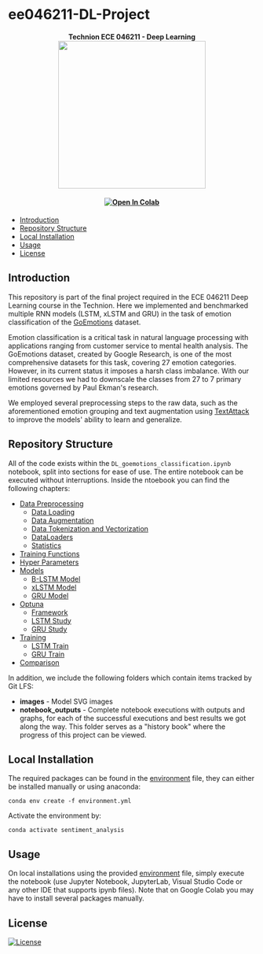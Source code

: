 # ee046211-DL-Project

<h4 align="center">
Technion ECE 046211 - Deep Learning
  <br>
  <img src="https://raw.githubusercontent.com/taldatech/ee046211-deep-learning/main/assets/dl_intro_anim.gif" height="300">
</h4>

<h4 align="center">
    <a href="https://colab.research.google.com/github/Tal-Ko/ee046211-DL-Project/blob/sentiment-analysis/DL_goemotions_classification.ipynb">
        <img src="https://colab.research.google.com/assets/colab-badge.svg" alt="Open In Colab">
    </a>
</h4>

* [Introduction](#introduction)
* [Repository Structure](#repository-structure)
* [Local Installation](#local-installation)
* [Usage](#usage)
* [License](#license)

## Introduction

This repository is part of the final project required in the ECE 046211 Deep Learning course in the Technion. Here we implemented and benchmarked multiple RNN models (LSTM, xLSTM and GRU) in the task of emotion classification of the [GoEmotions](https://github.com/google-research/google-research/blob/master/goemotions/) dataset.

Emotion classification is a critical task in natural language processing with applications ranging from customer service to mental health analysis. The GoEmotions dataset, created by Google Research, is one of the most comprehensive datasets for this task, covering 27 emotion categories. However, in its current status it imposes a harsh class imbalance. With our limited resources we had to downscale the classes from 27 to 7 primary emotions governed by Paul Ekman's research.

We employed several preprocessing steps to the raw data, such as the aforementioned emotion grouping and text augmentation using [TextAttack](https://textattack.readthedocs.io/en/master/) to improve the models' ability to learn and generalize.

## Repository Structure

All of the code exists within the `DL_goemotions_classification.ipynb` notebook, split into sections for ease of use. The entire notebook can be executed without interruptions. Inside the ntoebook you can find the following chapters:

* [Data Preprocessing](DL_goemotions_classification.ipynb#data-preprocessing)
    * [Data Loading](DL_goemotions_classification.ipynb#data-loading)
    * [Data Augmentation](DL_goemotions_classification.ipynb#data-augmentation)
    * [Data Tokenization and Vectorization](DL_goemotions_classification.ipynb#data-tokenization-and-vectorization)
    * [DataLoaders](DL_goemotions_classification.ipynb#dataloaders)
    * [Statistics](DL_goemotions_classification.ipynb#statistics)
* [Training Functions](DL_goemotions_classification.ipynb#training-functions)
* [Hyper Parameters](DL_goemotions_classification.ipynb#hyper-parameters)
* [Models](DL_goemotions_classification.ipynb#models)
    * [B-LSTM Model](DL_goemotions_classification.ipynb#b-lstm-model)
    * [xLSTM Model](DL_goemotions_classification.ipynb#xlstm-model)
    * [GRU Model](DL_goemotions_classification.ipynb#gru-model)
* [Optuna](DL_goemotions_classification.ipynb#optuna)
    * [Framework](DL_goemotions_classification.ipynb#framework)
    * [LSTM Study](DL_goemotions_classification.ipynb#lstm-study)
    * [GRU Study](DL_goemotions_classification.ipynb#gru-study)
* [Training](DL_goemotions_classification.ipynb#training)
    * [LSTM Train](DL_goemotions_classification.ipynb#lstm-train)
    * [GRU Train](DL_goemotions_classification.ipynb#gru-train)
* [Comparison](DL_goemotions_classification.ipynb#comparison)

In addition, we include the following folders which contain items tracked by Git LFS:
- **images** - Model SVG images
- **notebook_outputs** - Complete notebook executions with outputs and graphs, for each of the successful executions and best results we got along the way. This folder serves as a "history book" where the progress of this project can be viewed.

## Local Installation

The required packages can be found in the [environment](environment.yml) file, they can either be installed manually or using anaconda:

```
conda env create -f environment.yml
```

Activate the environment by:

```
conda activate sentiment_analysis
```

## Usage

On local installations using the provided [environment](environment.yml) file, simply execute the notebook (use Jupyter Notebook, JupyterLab, Visual Studio Code or any other IDE that supports ipynb files). Note that on Google Colab you may have to install several packages manually.

## License

[![License](https://img.shields.io/badge/license-MIT-blue.svg)](LICENSE)